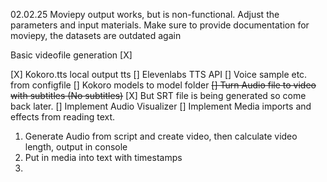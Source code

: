 02.02.25 Moviepy output works, but is non-functional. Adjust the parameters and input materials. Make sure to provide documentation for moviepy, the datasets are outdated again

Basic videofile generation [X]

[X] Kokoro.tts local output tts
    [] Elevenlabs TTS API
    [] Voice sample etc. from configfile
    [] Kokoro models to model folder
~~[] Turn Audio file to video with subtitles (No subtitles)~~ [X] But SRT file is being generated so come back later.
[] Implement Audio Visualizer
[] Implement Media imports and effects from reading text.

1. Generate Audio from script and create video, then calculate video length, output in console
2. Put in media into text with timestamps
3. 